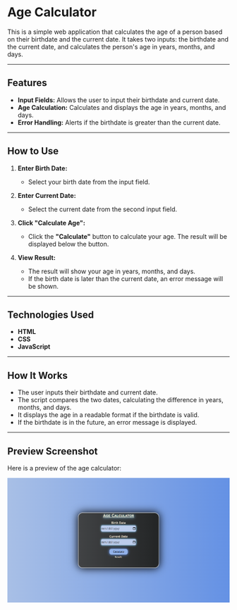 
# Age Calculator

This is a simple web application that calculates the age of a person based on their birthdate and the current date. It takes two inputs: the birthdate and the current date, and calculates the person's age in years, months, and days.

---

## **Features**

- **Input Fields:** Allows the user to input their birthdate and current date.
- **Age Calculation:** Calculates and displays the age in years, months, and days.
- **Error Handling:** Alerts if the birthdate is greater than the current date.

---

## **How to Use**

1. **Enter Birth Date:**
   - Select your birth date from the input field.
2. **Enter Current Date:**
   - Select the current date from the second input field.
3. **Click "Calculate Age":**

   - Click the **"Calculate"** button to calculate your age. The result will be displayed below the button.

4. **View Result:**
   - The result will show your age in years, months, and days.
   - If the birth date is later than the current date, an error message will be shown.

---

## **Technologies Used**

- **HTML**
- **CSS**
- **JavaScript**

---

## **How It Works**

- The user inputs their birthdate and current date.
- The script compares the two dates, calculating the difference in years, months, and days.
- It displays the age in a readable format if the birthdate is valid.
- If the birthdate is in the future, an error message is displayed.

---

## **Preview Screenshot**

Here is a preview of the age calculator:

![Age Calculator Screenshot](./preview/1.png)
